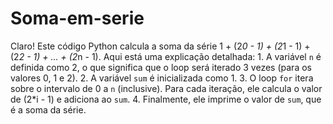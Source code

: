 # Soma-em-serie
 Claro! Este código Python calcula a soma da série 1 + (2*0 - 1) + (2*1 - 1) + (2*2 - 1) + ... + (2*n - 1).  Aqui está uma explicação detalhada:  1. A variável `n` é definida como 2, o que significa que o loop será iterado 3 vezes (para os valores 0, 1 e 2). 2. A variável `sum` é inicializada como 1. 3. O loop `for` itera sobre o intervalo de 0 a `n` (inclusive). Para cada iteração, ele calcula o valor de (2*i - 1) e adiciona ao `sum`. 4. Finalmente, ele imprime o valor de `sum`, que é a soma da série. 
